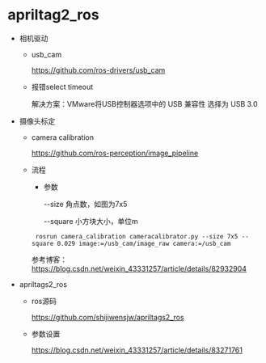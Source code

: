 # apriltag2_ros

- 相机驱动

  - usb_cam

    <https://github.com/ros-drivers/usb_cam>

  - 报错select timeout

    解决方案：VMware将USB控制器选项中的 USB 兼容性 选择为 USB 3.0 

- 摄像头标定

  - camera calibration

    <https://github.com/ros-perception/image_pipeline>

  - 流程

    - 参数

      --size 角点数，如图为7x5

      --square 小方块大小，单位m

     ```
      rosrun camera_calibration cameracalibrator.py --size 7x5 --square 0.029 image:=/usb_cam/image_raw camera:=/usb_cam
     ```

       参考博客：<https://blog.csdn.net/weixin_43331257/article/details/82932904>

- apriltags2_ros
  - ros源码
  
    <https://github.com/shijiwensjw/apriltags2_ros>

  - 参数设置
  
    https://blog.csdn.net/weixin_43331257/article/details/83271761
    
